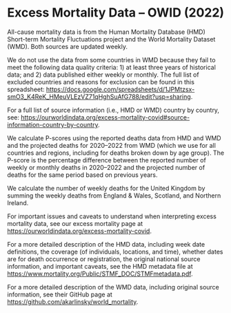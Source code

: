 # Excess Mortality Data – OWID (2022)

All-cause mortality data is from the Human Mortality Database (HMD) Short-term Mortality Fluctuations project and the World Mortality Dataset (WMD). Both sources are updated weekly.

We do not use the data from some countries in WMD because they fail to meet the following data quality criteria: 1) at least three years of historical data; and 2) data published either weekly or monthly. The full list of excluded countries and reasons for exclusion can be found in this spreadsheet: https://docs.google.com/spreadsheets/d/1JPMtzsx-smO3_K4ReK_HMeuVLEzVZ71qHghSuAfG788/edit?usp=sharing.

For a full list of source information (i.e., HMD or WMD) country by country, see: https://ourworldindata.org/excess-mortality-covid#source-information-country-by-country.

We calculate P-scores using the reported deaths data from HMD and WMD and the projected deaths for 2020–2022 from WMD (which we use for all countries and regions, including for deaths broken down by age group). The P-score is the percentage difference between the reported number of weekly or monthly deaths in 2020–2022 and the projected number of deaths for the same period based on previous years.

We calculate the number of weekly deaths for the United Kingdom by summing the weekly deaths from England & Wales, Scotland, and Northern Ireland.

For important issues and caveats to understand when interpreting excess mortality data, see our excess mortality page at https://ourworldindata.org/excess-mortality-covid.

For a more detailed description of the HMD data, including week date definitions, the coverage (of individuals, locations, and time), whether dates are for death occurrence or registration, the original national source information, and important caveats, see the HMD metadata file at https://www.mortality.org/Public/STMF_DOC/STMFmetadata.pdf.

For a more detailed description of the WMD data, including original source information, see their GitHub page at https://github.com/akarlinsky/world_mortality.